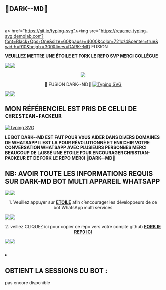 ## 🍷DARK--MD📍
<br>

a> href="https://git.io/typing-svg"><img src="https://readme-typing-svg.demolab.com?font=Black+Ops+One&size=60&pause=4000&color=721c24&center=true&width=910&height=300&lines=DARK--MD FUSION 

**VEUILLEZ METTRE UNE ÉTOILE ET FORK LE REPO SVP MERCI COLLÈGUE**

<a><img src='https://i.imgur.com/LyHic3i.gif'/></a><a><img src='https://i.imgur.com/LyHic3i.gif'/></a>
<p align="center">
<img src="https://i.postimg.cc/xCN0GFTR/images-14.jpg"/> 
<p align="center"> 🍷 FUSION DARK--MD📍
  <a href="https://git.io/typing-svg"><img src="https://readme-typing-svg.demolab.com?font=EB+Garamond&weight=800&size=28&duration=4000&pause=1000&random=false&width=435&lines=+DARK--MD ;WHATSAPP++⚡ + MULTI SERVICES + ;  +ILLUSTRATRER+PAR+🤖✨;   +𝐌𝐑.+ Christian ICHORO+☘ ; FUSION" alt="Typing SVG" /></a>
</p>
<a><img src='https://i.imgur.com/LyHic3i.gif'/></a><a><img src='https://i.imgur.com/LyHic3i.gif'/></a> 

## MON RÉFÉRENCIEL EST PRIS DE CELUI DE `CHRISTIAN-PACKEUR`

<a href="https://git.io/typing-svg"><img src="https://readme-typing-svg.demolab.com?font=Black+Ops+One&size=50&pause=1000&color=721c24&center=true&width=910&height=100&lines=DARK--MD FUSION+;MULTI+APPAREIL+WHATSAPP+🍷📍;CRÉER+PAR+CHRISTIAN+PACKEUR;ROBOT FORMATÉ LE+15.12.2024" alt="Typing SVG" /></a>
  </p>

**LE BOT DARK--MD EST FAIT POUR VOUS AIDER DANS DIVERS DOMAINES DE WHATSAPP IL EST LA POUR RÉVOLUTIONNÉ ET ENRICHIR VOTRE CONVERSATION WHATSAPP AVEC PLUSIEURS PERSONNES MERCI BEAUCOUP DE LAISSÉ UNE ÉTOILE POUR ENCOURAGER CHRISTIAN-PACKEUR ET DE FORK LE REPO MERCI 🍷DARK--MD📍**

## NB: AVOIR TOUTE LES INFORMATIONS REQUIS SUR DARK-MD BOT MULTI APPAREIL WHATSAPP    

<a><img src='https://i.imgur.com/LyHic3i.gif'/></a><a><img src='https://i.imgur.com/LyHic3i.gif'/></a>
<p align="center">
<img 


## 1. Veuillez appuyer sur **[ETOILE](https://github.com/Christian-packeur/DARK--MD)** afin d’encourager les développeurs de ce bot WhatsApp multi services

<a><img src='https://i.imgur.com/LyHic3i.gif'/></a><a><img src='https://i.imgur.com/LyHic3i.gif'/></a>
<p align="center">
<img 


## 2. veillez CLIQUEZ ici pour copier ce repo  vers votre compte github [**FORK lE REPO ICI**](https://github.com/Christian-packeur/DARK--MD/fork)


<a><img src='https://i.imgur.com/LyHic3i.gif'/></a><a><img src='https://i.imgur.com/LyHic3i.gif'/></a>
<p align="center">
<img 


 3. ## OBTIENT LA SESSIONS DU   BOT : <br>

pas encore disponible 